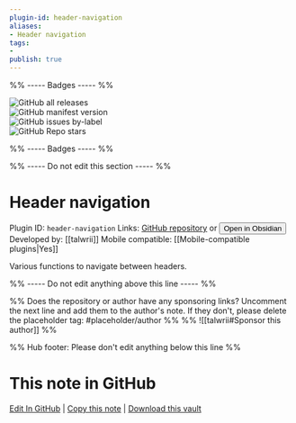 ```yaml
---
plugin-id: header-navigation
aliases:
- Header navigation
tags: 
- 
publish: true
---
```


%% ----- Badges ----- %%

![GitHub all releases](https://img.shields.io/github/downloads/talwrii/obsidian-header-navigation/total?color=573E7A&logo=github&style=for-the-badge)   
![GitHub manifest version](https://img.shields.io/github/manifest-json/v/talwrii/obsidian-header-navigation?color=573E7A&logo=github&style=for-the-badge)   
![GitHub issues by-label](https://img.shields.io/github/issues/talwrii/obsidian-header-navigation/help%20wanted?color=573E7A&logo=github&style=for-the-badge)   
![GitHub Repo stars](https://img.shields.io/github/stars/talwrii/obsidian-header-navigation?color=573E7A&logo=github&style=for-the-badge)

%% ----- Badges ----- %%

%% ----- Do not edit this section ----- %%

# Header navigation

Plugin ID: `header-navigation`
Links: [GitHub repository](https://github.com/talwrii/obsidian-header-navigation) or [<button id=HH>Open in Obsidian</button>](obsidian://show-plugin?id=header-navigation)
Developed by: [[talwrii]]
Mobile compatible: [[Mobile-compatible plugins|Yes]]

Various functions to navigate between headers.

%% ----- Do not edit anything above this line ----- %% 

%% Does the repository or author have any sponsoring links? Uncomment the next line and add them to the author's note. If they don't, please delete the placeholder tag: #placeholder/author %%
%% ![[talwrii#Sponsor this author]] %%

%% Hub footer: Please don't edit anything below this line %%

# This note in GitHub

<span class="git-footer">[Edit In GitHub](https://github.dev/obsidian-community/obsidian-hub/blob/main/02%20-%20Community%20Expansions/02.05%20All%20Community%20Expansions/Plugins/header-navigation.md "git-hub-edit-note") | [Copy this note](https://raw.githubusercontent.com/obsidian-community/obsidian-hub/main/02%20-%20Community%20Expansions/02.05%20All%20Community%20Expansions/Plugins/header-navigation.md "git-hub-copy-note") | [Download this vault](https://github.com/obsidian-community/obsidian-hub/archive/refs/heads/main.zip "git-hub-download-vault") </span>
